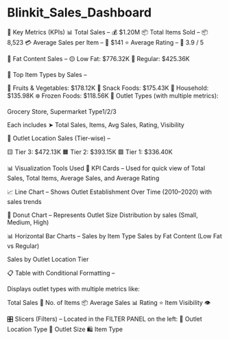 # Blinkit_Sales_Dashboard
🔑 Key Metrics (KPIs)
📊 Total Sales – 💰 $1.20M
📦 Total Items Sold – 📦 8,523
💳 Average Sales per Item – 🧾 $141
⭐ Average Rating – 🌟 3.9 / 5

🥛 Fat Content Sales –
🟡 Low Fat: $776.32K
🔵 Regular: $425.36K

🛒 Top Item Types by Sales –

🍎 Fruits & Vegetables: $178.12K
🍪 Snack Foods: $175.43K
🧹 Household: $135.98K
❄️ Frozen Foods: $118.56K
🏬 Outlet Types (with multiple metrics):

Grocery Store, Supermarket Type1/2/3

Each includes ➤ Total Sales, Items, Avg Sales, Rating, Visibility

📍 Outlet Location Sales (Tier-wise) –

🟨 Tier 3: $472.13K
🟧 Tier 2: $393.15K
🟩 Tier 1: $336.40K

📊 Visualization Tools Used
🧾 KPI Cards –
Used for quick view of Total Sales, Total Items, Average Sales, and Average Rating

📈 Line Chart –
Shows Outlet Establishment Over Time (2010–2020) with sales trends

🍩 Donut Chart –
Represents Outlet Size Distribution by sales (Small, Medium, High)

📊 Horizontal Bar Charts –
Sales by Item Type
Sales by Fat Content (Low Fat vs Regular)

Sales by Outlet Location Tier

📋 Table with Conditional Formatting –

Displays outlet types with multiple metrics like:

Total Sales 💸
No. of Items 📦
Average Sales 📊
Rating ⭐
Item Visibility 👁️

🎛️ Slicers (Filters) –
Located in the FILTER PANEL on the left:
🧭 Outlet Location Type
📐 Outlet Size
🛍️ Item Type
